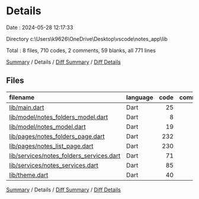 # Details

Date : 2024-05-28 12:17:33

Directory c:\\Users\\k9626\\OneDrive\\Desktop\\vscode\\notes_app\\lib

Total : 8 files,  710 codes, 2 comments, 59 blanks, all 771 lines

[Summary](results.md) / Details / [Diff Summary](diff.md) / [Diff Details](diff-details.md)

## Files
| filename | language | code | comment | blank | total |
| :--- | :--- | ---: | ---: | ---: | ---: |
| [lib/main.dart](/lib/main.dart) | Dart | 25 | 1 | 5 | 31 |
| [lib/model/notes_folders_model.dart](/lib/model/notes_folders_model.dart) | Dart | 8 | 0 | 1 | 9 |
| [lib/model/notes_model.dart](/lib/model/notes_model.dart) | Dart | 19 | 0 | 2 | 21 |
| [lib/pages/notes_folders_page.dart](/lib/pages/notes_folders_page.dart) | Dart | 232 | 0 | 11 | 243 |
| [lib/pages/notes_list_page.dart](/lib/pages/notes_list_page.dart) | Dart | 230 | 1 | 14 | 245 |
| [lib/services/notes_folders_services.dart](/lib/services/notes_folders_services.dart) | Dart | 71 | 0 | 12 | 83 |
| [lib/services/notes_services.dart](/lib/services/notes_services.dart) | Dart | 85 | 0 | 12 | 97 |
| [lib/theme.dart](/lib/theme.dart) | Dart | 40 | 0 | 2 | 42 |

[Summary](results.md) / Details / [Diff Summary](diff.md) / [Diff Details](diff-details.md)